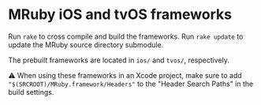 # MRuby iOS and tvOS frameworks

Run `rake` to cross compile and build the frameworks. Run `rake update` to update the MRuby source directory submodule.

The prebuilt frameworks are located in `ios/` and `tvos/`, respectively.

⚠️ When using these frameworks in an Xcode project, make sure to add `"$(SRCROOT)/MRuby.framework/Headers"` to the "Header Search Paths" in the build settings.
